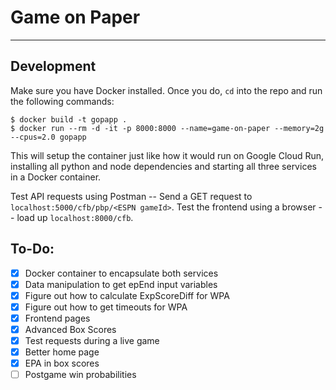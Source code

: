 # Game on Paper
---

## Development

Make sure you have Docker installed. Once you do, `cd` into the repo and run the following commands:

```Shell
$ docker build -t gopapp .
$ docker run --rm -d -it -p 8000:8000 --name=game-on-paper --memory=2g --cpus=2.0 gopapp 
```

This will setup the container just like how it would run on Google Cloud Run, installing all python and node dependencies and starting all three services in a Docker container.

Test API requests using Postman -- Send a GET request to `localhost:5000/cfb/pbp/<ESPN gameId>`.
Test the frontend using a browser -- load up `localhost:8000/cfb`.

## To-Do:

- [X] Docker container to encapsulate both services
- [X] Data manipulation to get epEnd input variables
- [X] Figure out how to calculate ExpScoreDiff for WPA
- [X] Figure out how to get timeouts for WPA
- [X] Frontend pages
- [X] Advanced Box Scores
- [X] Test requests during a live game
- [X] Better home page
- [X] EPA in box scores
- [ ] Postgame win probabilities